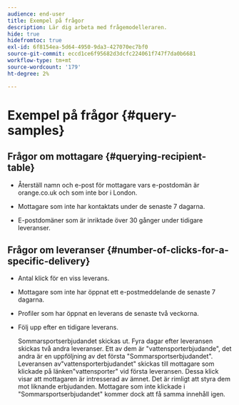 ```yaml
---
audience: end-user
title: Exempel på frågor
description: Lär dig arbeta med frågemodelleraren.
hide: true
hidefromtoc: true
exl-id: 6f8154ea-5d64-4950-9da3-427070ec7bf0
source-git-commit: eccd1ce6f95682d3dcfc224061f747f7da0b6681
workflow-type: tm+mt
source-wordcount: '179'
ht-degree: 2%

---
```



# Exempel på frågor {#query-samples}

## Frågor om mottagare {#querying-recipient-table}

* Återställ namn och e-post för mottagare vars e-postdomän är orange.co.uk och som inte bor i London.

* Mottagare som inte har kontaktats under de senaste 7 dagarna.

* E-postdomäner som är inriktade över 30 gånger under tidigare leveranser.

## Frågor om leveranser {#number-of-clicks-for-a-specific-delivery}

* Antal klick för en viss leverans.

* Mottagare som inte har öppnat ett e-postmeddelande de senaste 7 dagarna.

* Profiler som har öppnat en leverans de senaste två veckorna.

* Följ upp efter en tidigare leverans.

  Sommarsportserbjudandet skickas ut. Fyra dagar efter leveransen skickas två andra leveranser. Ett av dem är &quot;vattensporterbjudande&quot;, det andra är en uppföljning av det första &quot;Sommarsportserbjudandet&quot;. Leveransen av&quot;vattensporterbjudandet&quot; skickas till mottagare som klickade på länken&quot;vattensporter&quot; vid första leveransen. Dessa klick visar att mottagaren är intresserad av ämnet. Det är rimligt att styra dem mot liknande erbjudanden. Mottagare som inte klickade i &quot;Sommarsportserbjudandet&quot; kommer dock att få samma innehåll igen.
